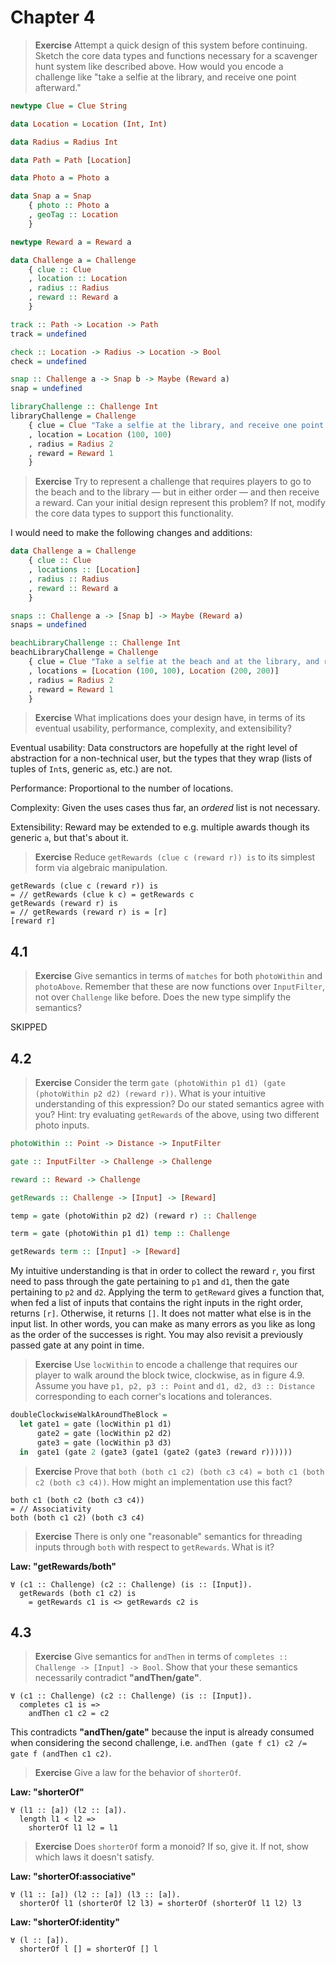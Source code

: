 # Chapter 4

> **Exercise** Attempt a quick design of this system before continuing. Sketch the core data types and functions necessary for a scavenger hunt system like described above.  How would you encode a challenge like "take a selfie at the library, and receive one point afterward."

```haskell
newtype Clue = Clue String

data Location = Location (Int, Int)

data Radius = Radius Int

data Path = Path [Location]

data Photo a = Photo a

data Snap a = Snap
    { photo :: Photo a
    , geoTag :: Location
    }

newtype Reward a = Reward a

data Challenge a = Challenge
    { clue :: Clue
    , location :: Location
    , radius :: Radius
    , reward :: Reward a
    }

track :: Path -> Location -> Path
track = undefined

check :: Location -> Radius -> Location -> Bool
check = undefined

snap :: Challenge a -> Snap b -> Maybe (Reward a)
snap = undefined

libraryChallenge :: Challenge Int
libraryChallenge = Challenge
    { clue = Clue "Take a selfie at the library, and receive one point afterward."
    , location = Location (100, 100)
    , radius = Radius 2
    , reward = Reward 1
    }
```

> **Exercise** Try to represent a challenge that requires players to go to the beach and to the library — but in either order — and then receive a reward. Can your initial design represent this problem? If not, modify the core data types to support this functionality.

I would need to make the following changes and additions:

```haskell
data Challenge a = Challenge
    { clue :: Clue
    , locations :: [Location]
    , radius :: Radius
    , reward :: Reward a
    }

snaps :: Challenge a -> [Snap b] -> Maybe (Reward a)
snaps = undefined

beachLibraryChallenge :: Challenge Int
beachLibraryChallenge = Challenge
    { clue = Clue "Take a selfie at the beach and at the library, and receive a reward."
    , locations = [Location (100, 100), Location (200, 200)]
    , radius = Radius 2
    , reward = Reward 1
    }
```

> **Exercise** What implications does your design have, in terms of its eventual usability, performance, complexity, and extensibility?

Eventual usability: Data constructors are hopefully at the right level of abstraction for a non-technical user, but the types that they wrap (lists of tuples of `Int`s, generic `a`s, etc.) are not.

Performance: Proportional to the number of locations.

Complexity: Given the uses cases thus far, an *ordered* list is not necessary.

Extensibility: Reward may be extended to e.g. multiple awards though its generic `a`, but that's about it.

> **Exercise** Reduce `getRewards (clue c (reward r)) is` to its simplest form via algebraic manipulation.

```
getRewards (clue c (reward r)) is
= // getRewards (clue k c) = getRewards c
getRewards (reward r) is
= // getRewards (reward r) is = [r]
[reward r]
```

## 4.1

> **Exercise** Give semantics in terms of `matches` for both `photoWithin` and `photoAbove`. Remember that these are now functions over `InputFilter`, not over `Challenge` like before. Does the new type simplify the semantics?

SKIPPED

## 4.2

> **Exercise** Consider the term `gate (photoWithin p1 d1) (gate (photoWithin p2 d2) (reward r))`. What is your intuitive understanding of this expression? Do our stated semantics agree with you? Hint: try evaluating `getRewards` of the above, using two different photo inputs.

```haskell
photoWithin :: Point -> Distance -> InputFilter

gate :: InputFilter -> Challenge -> Challenge

reward :: Reward -> Challenge

getRewards :: Challenge -> [Input] -> [Reward]

temp = gate (photoWithin p2 d2) (reward r) :: Challenge

term = gate (photoWithin p1 d1) temp :: Challenge

getRewards term :: [Input] -> [Reward]
```

My intuitive understanding is that in order to collect the reward `r`, you first need to pass through the gate pertaining to `p1` and `d1`, then the gate pertaining to `p2` and `d2`. Applying the term to `getReward` gives a function that, when fed a list of inputs that contains the right inputs in the right order, returns `[r]`. Otherwise, it returns `[]`. It does not matter what else is in the input list. In other words, you can make as many errors as you like as long as the order of the successes is right. You may also revisit a previously passed gate at any point in time.

> **Exercise** Use `locWithin` to encode a challenge that requires our player to walk around the block twice, clockwise, as in figure 4.9. Assume you have `p1, p2, p3 :: Point` and `d1, d2, d3 :: Distance` corresponding to each corner's locations and tolerances.

```haskell
doubleClockwiseWalkAroundTheBlock =
  let gate1 = gate (locWithin p1 d1)
      gate2 = gate (locWithin p2 d2)
      gate3 = gate (locWithin p3 d3)
  in  gate1 (gate 2 (gate3 (gate1 (gate2 (gate3 (reward r))))))
```

> **Exercise** Prove that `both (both c1 c2) (both c3 c4) = both c1 (both c2 (both c3 c4))`. How might an implementation use this fact?

```
both c1 (both c2 (both c3 c4))
= // Associativity
both (both c1 c2) (both c3 c4)
```

> **Exercise** There is only one "reasonable" semantics for threading inputs through `both` with respect to `getRewards`. What is it?

**Law: "getRewards/both"**

```
∀ (c1 :: Challenge) (c2 :: Challenge) (is :: [Input]).
  getRewards (both c1 c2) is
    = getRewards c1 is <> getRewards c2 is
```

## 4.3

> **Exercise** Give semantics for `andThen` in terms of `completes :: Challenge -> [Input] -> Bool`. Show that your these semantics necessarily contradict **"andThen/gate"**.

```
∀ (c1 :: Challenge) (c2 :: Challenge) (is :: [Input]).
  completes c1 is =>
    andThen c1 c2 = c2
```

This contradicts **"andThen/gate"** because the input is already consumed when considering the second challenge, i.e. `andThen (gate f c1) c2 /= gate f (andThen c1 c2)`.

> **Exercise** Give a law for the behavior of `shorterOf`.

**Law: "shorterOf"**

```
∀ (l1 :: [a]) (l2 :: [a]).
  length l1 < l2 =>
    shorterOf l1 l2 = l1
```

> **Exercise** Does `shorterOf` form a monoid? If so, give it. If not, show which laws it doesn't satisfy.

**Law: "shorterOf:associative"**

```
∀ (l1 :: [a]) (l2 :: [a]) (l3 :: [a]).
  shorterOf l1 (shorterOf l2 l3) = shorterOf (shorterOf l1 l2) l3
```

**Law: "shorterOf:identity"**

```
∀ (l :: [a]).
  shorterOf l [] = shorterOf [] l
```
